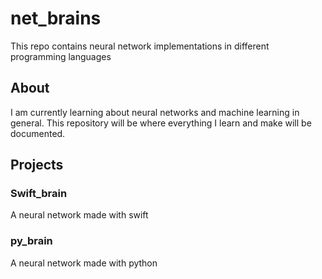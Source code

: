 # net_brains
This repo contains neural network implementations in different programming languages

## About
I am currently learning about neural networks and machine learning in general. This repository will be where everything I learn and make will be documented.

## Projects
### Swift_brain
A neural network made with swift

### py_brain
A neural network made with python
